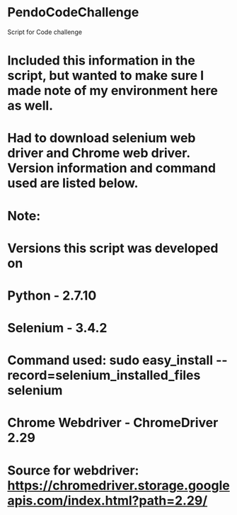 # PendoCodeChallenge
Script for Code challenge

# Included this information in the script, but wanted to make sure I made note of my environment here as well.
# Had to download selenium web driver and Chrome web driver. Version information and command used are listed below.
# Note:
# Versions this script was developed on
# Python - 2.7.10
# Selenium - 3.4.2
# Command used: sudo easy_install --record=selenium_installed_files selenium
# Chrome Webdriver - ChromeDriver 2.29
# Source for webdriver: https://chromedriver.storage.googleapis.com/index.html?path=2.29/

